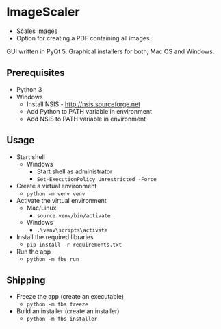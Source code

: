 # ImageScaler

* Scales images
* Option for creating a PDF containing all images

GUI written in PyQt 5. Graphical installers for both, Mac OS and Windows.



## Prerequisites

* Python 3
* Windows
  * Install NSIS - http://nsis.sourceforge.net
  * Add Python to PATH variable in environment
  * Add NSIS to PATH variable in environment

## Usage

* Start shell
  * Windows
    * Start shell as administrator
    * `Set-ExecutionPolicy Unrestricted -Force`
* Create a virtual environment
  * `python -m venv venv`
* Activate the virtual environment
  * Mac/Linux
    * `source venv/bin/activate`
  * Windows
    * `.\venv\scripts\activate`
* Install the required libraries
  * `pip install -r requirements.txt`
* Run the app
  * `python -m fbs run`

## Shipping

* Freeze the app (create an executable)
  * `python -m fbs freeze`
* Build an installer (create an installer)
  * `python -m fbs installer`
